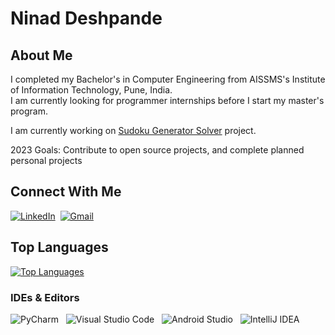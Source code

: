 # Ninad Deshpande
<!-- [--Portfolio placeholder--]() -->

## About Me

I completed my Bachelor's in Computer Engineering from AISSMS's Institute of Information Technology, Pune, India.\
I am currently looking for programmer internships before I start my master's program.

I am currently working on [Sudoku Generator Solver](https://github.com/Qrofeus/Soduko_Generator_Solver) project.

2023 Goals: Contribute to open source projects, and complete planned personal projects

## Connect With Me

[![LinkedIn](https://img.shields.io/badge/linkedin-%230077B5.svg?style=for-the-badge&logo=linkedin&logoColor=white)](https://www.linkedin.com/in/qrofeus/)&nbsp;
[![Gmail](https://img.shields.io/badge/Gmail-D14836?style=for-the-badge&logo=gmail&logoColor=white)](mailto:ninad.deshpande46@gmail.com)

## Top Languages

[![Top Languages](https://github-readme-stats.vercel.app/api/top-langs/?username=Qrofeus&layout=compact)](https://github.com/anuraghazra/github-readme-stats)

### IDEs & Editors

![PyCharm](https://img.shields.io/badge/pycharm-143?style=for-the-badge&logo=pycharm&logoColor=black&color=black&labelColor=green) &nbsp;
![Visual Studio Code](https://img.shields.io/badge/Visual%20Studio%20Code-0078d7.svg?style=for-the-badge&logo=visual-studio-code&logoColor=white) &nbsp;
![Android Studio](https://img.shields.io/badge/Android%20Studio-3DDC84.svg?style=for-the-badge&logo=android-studio&logoColor=white) &nbsp;
![IntelliJ IDEA](https://img.shields.io/badge/IntelliJIDEA-000000.svg?style=for-the-badge&logo=intellij-idea&logoColor=white)
